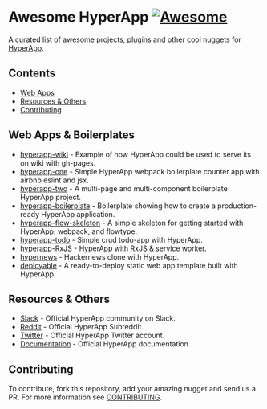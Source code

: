 # Awesome HyperApp [![Awesome](https://cdn.rawgit.com/sindresorhus/awesome/d7305f38d29fed78fa85652e3a63e154dd8e8829/media/badge.svg)](https://github.com/sindresorhus/awesome)
A curated list of awesome projects, plugins and other cool nuggets for [HyperApp](https://github.com/hyperapp/hyperapp).

## Contents
- [Web Apps](#web-apps--boilerplates)
- [Resources & Others](#resources--others)
- [Contributing](#contributing)

## Web Apps & Boilerplates

- [hyperapp-wiki](https://github.com/lukejacksonn/hyperapp-wiki) - Example of how HyperApp could be used to serve its on wiki with gh-pages.
- [hyperapp-one](https://github.com/selfup/hyperapp-one) - Simple HyperApp webpack boilerplate counter app with airbnb eslint and jsx.
- [hyperapp-two](https://github.com/lukejacksonn/hyperapp-two) - A multi-page and multi-component boilerplate HyperApp project.
- [hyperapp-boilerplate](https://github.com/tzellman/hyperapp-boilerplate) - Boilerplate showing how to create a production-ready HyperApp application.
- [hyperapp-flow-skeleton](https://github.com/just-nobody/hyperapp-flow-skeleton) - A simple skeleton for getting started with HyperApp, webpack, and flowtype.
- [hyperapp-todo](https://github.com/marcusasplund/hyperapp-todo-simple) - Simple crud todo-app with HyperApp.
- [hyperapp-RxJS](https://github.com/marcusasplund/hyperapp-RxJS) - HyperApp with RxJS & service worker.
- [hypernews](https://github.com/traducer/hypernews) - Hackernews clone with HyperApp.
- [deployable](https://github.com/lukejacksonn/deployable) - A ready-to-deploy static web app template built with HyperApp.

## Resources & Others
- [Slack](https://hyperappjs.herokuapp.com/) - Official HyperApp community on Slack.
- [Reddit](https://www.reddit.com/r/HyperApp/) - Official HyperApp Subreddit.
- [Twitter](https://twitter.com/hyperappjs) - Official HyperApp Twitter account.
- [Documentation](https://github.com/hyperapp/hyperapp/tree/master/docs) - Official HyperApp documentation.

## Contributing

To contribute, fork this repository, add your amazing nugget and send us a PR. For more information see [CONTRIBUTING](/CONTRIBUTING.md).
